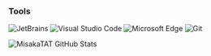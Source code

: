 ### Tools

<p>
  <img alt="JetBrains" src="https://img.shields.io/badge/-JetBrains-000000?style=flat-square&logo=JetBrains&logoColor=white" />
  <img alt="Visual Studio Code" src="https://img.shields.io/badge/-Visual Studio Code-007ACC?style=flat-square&logo=Visual%20Studio%20Code&logoColor=white" />
  <img alt="Microsoft Edge" src="https://img.shields.io/badge/-Chrome-0078D7?style=flat-square&logo=Chrome&logoColor=white" />
  <img alt="Git" src="https://img.shields.io/badge/-Git-F05032?style=flat-square&logo=Git&logoColor=white" />
</p>

![MisakaTAT GitHub Stats](https://github-readme-stats.vercel.app/api?username=MisakaTAT&show_icons=true)
